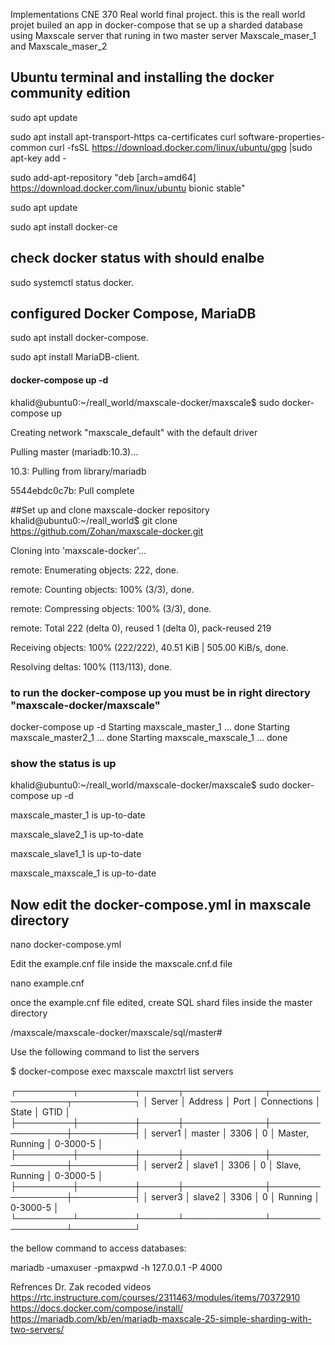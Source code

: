 Implementations CNE 370 Real world final project.
this is the reall world projet builed an app in docker-compose that se up a sharded database using Maxscale server that runing in two master server Maxscale_maser_1 and  Maxscale_maser_2

## Ubuntu terminal and installing the docker community edition

sudo apt update

 sudo apt install apt-transport-https ca-certificates curl software-properties-common
curl -fsSL https://download.docker.com/linux/ubuntu/gpg |sudo apt-key add -


sudo add-apt-repository "deb [arch=amd64] https://download.docker.com/linux/ubuntu bionic stable"

 sudo apt update
 
 sudo apt install docker-ce



## check docker status with should enalbe 

sudo systemctl status docker.

## configured  Docker Compose, MariaDB
 sudo apt install docker-compose.
 
 sudo apt install MariaDB-client.


#### docker-compose up -d
khalid@ubuntu0:~/reall_world/maxscale-docker/maxscale$ sudo docker-compose up

Creating network "maxscale_default" with the default driver

Pulling master (mariadb:10.3)...

10.3: Pulling from library/mariadb

5544ebdc0c7b: Pull complete


##Set up and clone maxscale-docker repository 
khalid@ubuntu0:~/reall_world$ git clone https://github.com/Zohan/maxscale-docker.git

Cloning into 'maxscale-docker'...

remote: Enumerating objects: 222, done.

remote: Counting objects: 100% (3/3), done.

remote: Compressing objects: 100% (3/3), done.

remote: Total 222 (delta 0), reused 1 (delta 0), pack-reused 219

Receiving objects: 100% (222/222), 40.51 KiB | 505.00 KiB/s, done.

Resolving deltas: 100% (113/113), done.

### to run the docker-compose up you must be in right directory "maxscale-docker/maxscale"
docker-compose up -d
Starting maxscale_master_1 ... done
Starting maxscale_master2_1 ... done
Starting maxscale_maxscale_1 ... done




### show the status is up 
 khalid@ubuntu0:~/reall_world/maxscale-docker/maxscale$ sudo docker-compose up -d

maxscale_master_1 is up-to-date

maxscale_slave2_1 is up-to-date

maxscale_slave1_1 is up-to-date

maxscale_maxscale_1 is up-to-date







## Now edit the docker-compose.yml in maxscale directory

nano docker-compose.yml

Edit the example.cnf file inside the maxscale.cnf.d file

nano example.cnf

once the example.cnf file edited, create SQL shard files inside the master directory

/maxscale/maxscale-docker/maxscale/sql/master#

Use the following command to list the servers



$ docker-compose exec maxscale maxctrl list servers

┌─────────┬─────────┬──────┬─────────────┬─────────────────┬──────────┐
│ Server  │ Address │ Port │ Connections │ State           │ GTID     │
├─────────┼─────────┼──────┼─────────────┼─────────────────┼──────────┤
│ server1 │ master  │ 3306 │ 0           │ Master, Running │ 0-3000-5 │
├─────────┼─────────┼──────┼─────────────┼─────────────────┼──────────┤
│ server2 │ slave1  │ 3306 │ 0           │ Slave, Running  │ 0-3000-5 │
├─────────┼─────────┼──────┼─────────────┼─────────────────┼──────────┤
│ server3 │ slave2  │ 3306 │ 0           │ Running         │ 0-3000-5 │
└─────────┴─────────┴──────┴─────────────┴─────────────────┴──────────┘

 the bellow command to access databases:

mariadb -umaxuser -pmaxpwd -h 127.0.0.1 -P 4000

Refrences Dr. Zak recoded videos https://rtc.instructure.com/courses/2311463/modules/items/70372910 
https://docs.docker.com/compose/install/
https://mariadb.com/kb/en/mariadb-maxscale-25-simple-sharding-with-two-servers/


